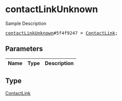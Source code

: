 # contactLinkUnknown

Sample Description

<pre>
<a href="../constructor/contactLinkUnknown.md">contactLinkUnknown</a>#5f4f9247 = <a href="../type/ContactLink.md">ContactLink</a>;
</pre>

## Parameters

| Name | Type | Description |
|------|:----:|-------------|

## Type

[ContactLink](../type/ContactLink.md)
